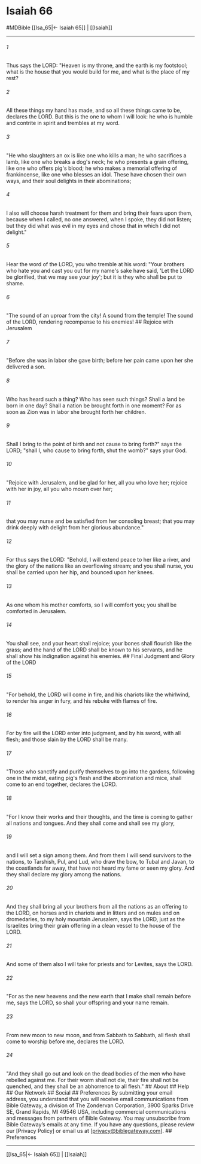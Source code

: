 # Isaiah 66
#MDBible
[[Isa_65|← Isaiah 65]] | [[Isaiah]]

***






###### 1 


Thus says the LORD: "Heaven is my throne, and the earth is my footstool; what is the house that you would build for me, and what is the place of my rest? 





###### 2 


All these things my hand has made, and so all these things came to be, declares the LORD. But this is the one to whom I will look: he who is humble and contrite in spirit and trembles at my word. 





###### 3 


"He who slaughters an ox is like one who kills a man; he who sacrifices a lamb, like one who breaks a dog's neck; he who presents a grain offering, like one who offers pig's blood; he who makes a memorial offering of frankincense, like one who blesses an idol. These have chosen their own ways, and their soul delights in their abominations; 





###### 4 


I also will choose harsh treatment for them and bring their fears upon them, because when I called, no one answered, when I spoke, they did not listen; but they did what was evil in my eyes and chose that in which I did not delight." 





###### 5 


Hear the word of the LORD, you who tremble at his word: "Your brothers who hate you and cast you out for my name's sake have said, 'Let the LORD be glorified, that we may see your joy'; but it is they who shall be put to shame. 





###### 6 


"The sound of an uproar from the city! A sound from the temple! The sound of the LORD, rendering recompense to his enemies! ## Rejoice with Jerusalem 





###### 7 


"Before she was in labor she gave birth; before her pain came upon her she delivered a son. 





###### 8 


Who has heard such a thing? Who has seen such things? Shall a land be born in one day? Shall a nation be brought forth in one moment? For as soon as Zion was in labor she brought forth her children. 





###### 9 


Shall I bring to the point of birth and not cause to bring forth?" says the LORD; "shall I, who cause to bring forth, shut the womb?" says your God. 





###### 10 


"Rejoice with Jerusalem, and be glad for her, all you who love her; rejoice with her in joy, all you who mourn over her; 





###### 11 


that you may nurse and be satisfied from her consoling breast; that you may drink deeply with delight from her glorious abundance." 





###### 12 


For thus says the LORD: "Behold, I will extend peace to her like a river, and the glory of the nations like an overflowing stream; and you shall nurse, you shall be carried upon her hip, and bounced upon her knees. 





###### 13 


As one whom his mother comforts, so I will comfort you; you shall be comforted in Jerusalem. 





###### 14 


You shall see, and your heart shall rejoice; your bones shall flourish like the grass; and the hand of the LORD shall be known to his servants, and he shall show his indignation against his enemies. ## Final Judgment and Glory of the LORD 





###### 15 


"For behold, the LORD will come in fire, and his chariots like the whirlwind, to render his anger in fury, and his rebuke with flames of fire. 





###### 16 


For by fire will the LORD enter into judgment, and by his sword, with all flesh; and those slain by the LORD shall be many. 





###### 17 


"Those who sanctify and purify themselves to go into the gardens, following one in the midst, eating pig's flesh and the abomination and mice, shall come to an end together, declares the LORD. 





###### 18 


"For I know their works and their thoughts, and the time is coming to gather all nations and tongues. And they shall come and shall see my glory, 





###### 19 


and I will set a sign among them. And from them I will send survivors to the nations, to Tarshish, Pul, and Lud, who draw the bow, to Tubal and Javan, to the coastlands far away, that have not heard my fame or seen my glory. And they shall declare my glory among the nations. 





###### 20 


And they shall bring all your brothers from all the nations as an offering to the LORD, on horses and in chariots and in litters and on mules and on dromedaries, to my holy mountain Jerusalem, says the LORD, just as the Israelites bring their grain offering in a clean vessel to the house of the LORD. 





###### 21 


And some of them also I will take for priests and for Levites, says the LORD. 





###### 22 


"For as the new heavens and the new earth that I make shall remain before me, says the LORD, so shall your offspring and your name remain. 





###### 23 


From new moon to new moon, and from Sabbath to Sabbath, all flesh shall come to worship before me, declares the LORD. 





###### 24 


"And they shall go out and look on the dead bodies of the men who have rebelled against me. For their worm shall not die, their fire shall not be quenched, and they shall be an abhorrence to all flesh." ## About ## Help ## Our Network ## Social ## Preferences By submitting your email address, you understand that you will receive email communications from Bible Gateway, a division of The Zondervan Corporation, 3900 Sparks Drive SE, Grand Rapids, MI 49546 USA, including commercial communications and messages from partners of Bible Gateway. You may unsubscribe from Bible Gateway&rsquo;s emails at any time. If you have any questions, please review our [Privacy Policy] or email us at [privacy@biblegateway.com]. ## Preferences

***

[[Isa_65|← Isaiah 65]] | [[Isaiah]]
